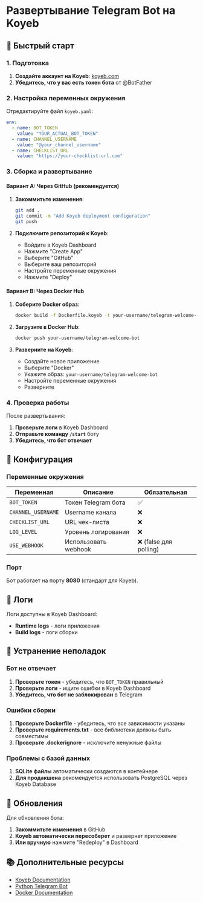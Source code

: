 # Развертывание Telegram Bot на Koyeb

## 🚀 Быстрый старт

### 1. Подготовка

1. **Создайте аккаунт на Koyeb**: [koyeb.com](https://koyeb.com)
2. **Убедитесь, что у вас есть токен бота** от @BotFather

### 2. Настройка переменных окружения

Отредактируйте файл `koyeb.yaml`:
```yaml
env:
  - name: BOT_TOKEN
    value: "YOUR_ACTUAL_BOT_TOKEN"
  - name: CHANNEL_USERNAME
    value: "@your_channel_username"
  - name: CHECKLIST_URL
    value: "https://your-checklist-url.com"
```

### 3. Сборка и развертывание

#### Вариант A: Через GitHub (рекомендуется)

1. **Закоммитьте изменения**:
   ```bash
   git add .
   git commit -m "Add Koyeb deployment configuration"
   git push
   ```

2. **Подключите репозиторий к Koyeb**:
   - Войдите в Koyeb Dashboard
   - Нажмите "Create App"
   - Выберите "GitHub"
   - Выберите ваш репозиторий
   - Настройте переменные окружения
   - Нажмите "Deploy"

#### Вариант B: Через Docker Hub

1. **Соберите Docker образ**:
   ```bash
   docker build -f Dockerfile.koyeb -t your-username/telegram-welcome-bot .
   ```

2. **Загрузите в Docker Hub**:
   ```bash
   docker push your-username/telegram-welcome-bot
   ```

3. **Разверните на Koyeb**:
   - Создайте новое приложение
   - Выберите "Docker"
   - Укажите образ: `your-username/telegram-welcome-bot`
   - Настройте переменные окружения
   - Разверните

### 4. Проверка работы

После развертывания:
1. **Проверьте логи** в Koyeb Dashboard
2. **Отправьте команду `/start`** боту
3. **Убедитесь, что бот отвечает**

## 🔧 Конфигурация

### Переменные окружения

| Переменная | Описание | Обязательная |
|------------|----------|--------------|
| `BOT_TOKEN` | Токен Telegram бота | ✅ |
| `CHANNEL_USERNAME` | Username канала | ❌ |
| `CHECKLIST_URL` | URL чек-листа | ❌ |
| `LOG_LEVEL` | Уровень логирования | ❌ |
| `USE_WEBHOOK` | Использовать webhook | ❌ (false для polling) |

### Порт

Бот работает на порту **8080** (стандарт для Koyeb).

## 📝 Логи

Логи доступны в Koyeb Dashboard:
- **Runtime logs** - логи приложения
- **Build logs** - логи сборки

## 🚨 Устранение неполадок

### Бот не отвечает

1. **Проверьте токен** - убедитесь, что `BOT_TOKEN` правильный
2. **Проверьте логи** - ищите ошибки в Koyeb Dashboard
3. **Убедитесь, что бот не заблокирован** в Telegram

### Ошибки сборки

1. **Проверьте Dockerfile** - убедитесь, что все зависимости указаны
2. **Проверьте requirements.txt** - все библиотеки должны быть совместимы
3. **Проверьте .dockerignore** - исключите ненужные файлы

### Проблемы с базой данных

1. **SQLite файлы** автоматически создаются в контейнере
2. **Для продакшена** рекомендуется использовать PostgreSQL через Koyeb Database

## 🔄 Обновления

Для обновления бота:
1. **Закоммитьте изменения** в GitHub
2. **Koyeb автоматически пересоберет** и развернет приложение
3. **Или вручную** нажмите "Redeploy" в Dashboard

## 📚 Дополнительные ресурсы

- [Koyeb Documentation](https://docs.koyeb.com/)
- [Python Telegram Bot](https://python-telegram-bot.readthedocs.io/)
- [Docker Documentation](https://docs.docker.com/)
